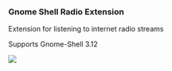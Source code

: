 ### Gnome Shell Radio Extension

Extension for listening to internet radio streams

Supports Gnome-Shell 3.12

![](https://github.com/hslbck/gnome-shell-extension-radio/blob/master/radio-extension.png)
